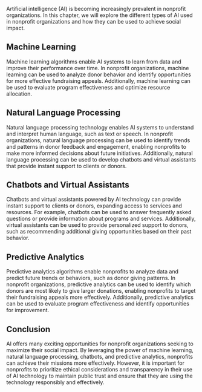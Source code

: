 

Artificial intelligence (AI) is becoming increasingly prevalent in nonprofit organizations. In this chapter, we will explore the different types of AI used in nonprofit organizations and how they can be used to achieve social impact.

Machine Learning
----------------

Machine learning algorithms enable AI systems to learn from data and improve their performance over time. In nonprofit organizations, machine learning can be used to analyze donor behavior and identify opportunities for more effective fundraising appeals. Additionally, machine learning can be used to evaluate program effectiveness and optimize resource allocation.

Natural Language Processing
---------------------------

Natural language processing technology enables AI systems to understand and interpret human language, such as text or speech. In nonprofit organizations, natural language processing can be used to identify trends and patterns in donor feedback and engagement, enabling nonprofits to make more informed decisions about future initiatives. Additionally, natural language processing can be used to develop chatbots and virtual assistants that provide instant support to clients or donors.

Chatbots and Virtual Assistants
-------------------------------

Chatbots and virtual assistants powered by AI technology can provide instant support to clients or donors, expanding access to services and resources. For example, chatbots can be used to answer frequently asked questions or provide information about programs and services. Additionally, virtual assistants can be used to provide personalized support to donors, such as recommending additional giving opportunities based on their past behavior.

Predictive Analytics
--------------------

Predictive analytics algorithms enable nonprofits to analyze data and predict future trends or behaviors, such as donor giving patterns. In nonprofit organizations, predictive analytics can be used to identify which donors are most likely to give larger donations, enabling nonprofits to target their fundraising appeals more effectively. Additionally, predictive analytics can be used to evaluate program effectiveness and identify opportunities for improvement.

Conclusion
----------

AI offers many exciting opportunities for nonprofit organizations seeking to maximize their social impact. By leveraging the power of machine learning, natural language processing, chatbots, and predictive analytics, nonprofits can achieve their missions more effectively. However, it is important for nonprofits to prioritize ethical considerations and transparency in their use of AI technology to maintain public trust and ensure that they are using the technology responsibly and effectively.
